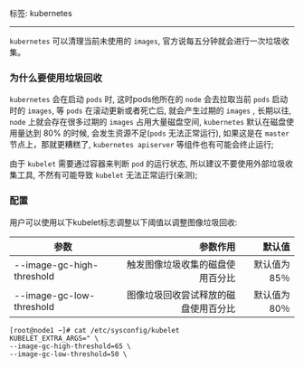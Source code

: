 <!-- # kubernetes-垃圾回收      -->
标签: kubernetes     

---

`kubernetes` 可以清理当前未使用的 `images`, 官方说每五分钟就会进行一次垃圾收集。

### 为什么要使用垃圾回收

`kubernetes` 会在启动 `pods` 时, 这时pods他所在的 `node` 会去拉取当前 `pods` 启动时的 `images`, 等 `pods` 在滚动更新或者死亡后, 就会产生过期的 `images` , 长期以往, `node` 上就会存在很多过期的 `images` 占用大量磁盘空间, `kubernetes` 默认在磁盘使用量达到 80% 的时候, 会发生资源不足(`pods` 无法正常运行), 如果这是在 `master` 节点上，那就更糟糕了, `kubernetes apiserver` 等组件也有可能会终止运行;     
     
由于 `kubelet` 需要通过容器来判断 `pod` 的运行状态, 所以建议不要使用外部垃圾收集工具, 不然有可能导致 `kubelet` 无法正常运行(亲测);     


### 配置 
用户可以使用以下kubelet标志调整以下阈值以调整图像垃圾回收:   

| 参数 | 参数作用 | 默认值 |
| ----- | -----: | -----: |
| --image-gc-high-threshold | 触发图像垃圾收集的磁盘使用百分比 | 默认值为85％ |
| --image-gc-low-threshold | 图像垃圾回收尝试释放的磁盘使用百分比 | 默认值为80％ |

```shell
[root@node1 ~]# cat /etc/sysconfig/kubelet
KUBELET_EXTRA_ARGS=" \
--image-gc-high-threshold=65 \
--image-gc-low-threshold=50 \
```